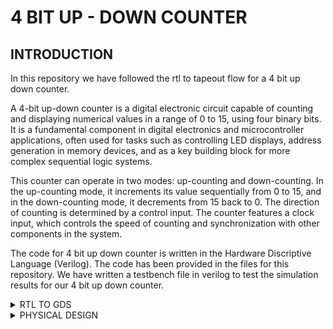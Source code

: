 # 4 BIT UP - DOWN COUNTER

## INTRODUCTION

In this repository we have followed the rtl to tapeout flow for a 4 bit up down counter. 

A 4-bit up-down counter is a digital electronic circuit capable of counting and displaying numerical values in a range of 0 to 15, using four binary bits. It is a fundamental component in digital electronics and microcontroller applications, often used for tasks such as controlling LED displays, address generation in memory devices, and as a key building block for more complex sequential logic systems.

This counter can operate in two modes: up-counting and down-counting. In the up-counting mode, it increments its value sequentially from 0 to 15, and in the down-counting mode, it decrements from 15 back to 0. The direction of counting is determined by a control input. The counter features a clock input, which controls the speed of counting and synchronization with other components in the system.

The code for 4 bit up down counter is written in the Hardware Discriptive Language (Verilog). The code has been provided in the files for this repository. We have written a testbench file in verilog to test the simulation results for our 4 bit up down counter.

<details><summary>RTL TO GDS </summary>
## SIMULATION RESULTS 

In order to compile the verilog design file and the verilog test bench file we have used the command

```iverilog 4bcounter.v 4bcounter_tb.v```

 This creates a ./a.out file in our directory 

![image](https://github.com/dishak14/pes_4bcounter/assets/92496153/4d7382f9-3999-4c0c-b662-a407c05b95f0)

run ```./a.out``` on the terminal to get the output.vcd file.

Now we will run this output.vcd file on gtkwave using the command 

```gtkwave output.vcd```

Hence, we get the following simulation results (Pre Synthesis simulation result )

![image](https://github.com/dishak14/pes_4bcounter/assets/92496153/cd254ea4-97ca-4100-8775-79689bd3ecd0)


## Synthesis result 

```yosys```

For reading the library : ```read_liberty -lib ../lib/sky130_fd_sc_hd__tt_025C_1v80.lib```

For reading the design: ```read_verilog 4bcounter.v```

```synth -top iiit_4bbc.v```


![image](https://github.com/dishak14/pes_4bcounter/assets/92496153/35f560ac-6221-48dc-a705-210f8cff3d68)

For generating netlist : ```abc -liberty ../lib/sky130_fd_sc_hd__tt_025C_1v80.lib```

![image](https://github.com/dishak14/pes_4bcounter/assets/92496153/e873d82d-66c2-4788-a744-b96808432f9a)

```show```

![image](https://github.com/dishak14/pes_4bcounter/assets/92496153/7d6a54ff-11af-4a79-84aa-a7d5376666b7)

## GLS Simulation

We run the .net file created after yosys synthesis and the testbench file using the iverilog command to generate a waveform and compare it with the waveform generated in the beginning.

we use the command : ``` iverilog ../my_lib/verilog_model/primitives.v ../my_lib/verilog_model/sky130_fd_sc_hd.v 4bcounter_net.v 4bcounter_tb.v ls ```

we again get the a.out file and we can run it on gtkwave as done previously to get the following results 

![image](https://github.com/dishak14/pes_4bcounter/assets/92496153/cd254ea4-97ca-4100-8775-79689bd3ecd0)



</details>

<details><summary> PHYSICAL DESIGN </summary>
OpenLane is an open-source digital ASIC (Application-Specific Integrated Circuit) design flow framework used to automate the process of designing and fabricating digital integrated circuits. OpenLane aims to make custom ASIC design more accessible to a broader range of engineers and researchers.The goal of OpenLANE is to make the ASIC design flow more accessible to a broader community. By providing an open-source framework, it allows for collaboration, innovation, and knowledge sharing in the field of chip design. Additionally, it leverages the SkyWater 130nm process as a reference PDK, enabling users to create designs using this technology.
OpenLANE's automation helps reduce the barriers to ASIC design by providing a framework that streamlines the process.


</details>
